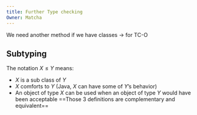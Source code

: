 ```yaml
---
title: Further Type checking
Owner: Matcha
---
```

We need another method if we have classes → for TC-O
  
## Subtyping
The notation $X\le Y$ means:
- $X$ is a sub class of $Y$
- $X$ comforts to $Y$ (Java, $X$ can have some of $Y$’s behavior)
- An object of type $X$ can be used when an object of type $Y$ would have been acceptable
==Those 3 definitions are complementary and equivalent==
